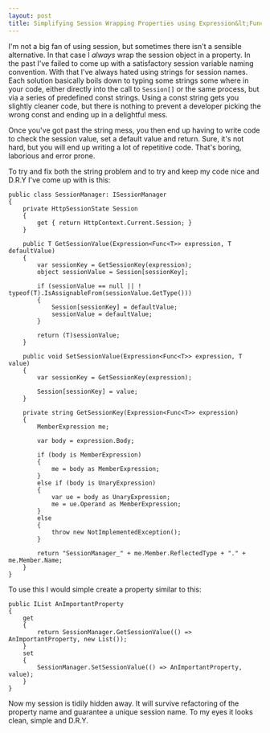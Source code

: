 ```yaml
---
layout: post
title: Simplifying Session Wrapping Properties using Expression&lt;Func&gt;
---
```


I'm not a big fan of using session, but sometimes there isn't a sensible alternative. In that case I _always_ wrap the session object in a property. In the past I've failed to come up with a satisfactory session variable naming convention. With that I've always hated using strings for session names. Each solution basically boils down to typing some strings some where in your code, either directly into the call to `Session[]` or the same process, but via a series of predefined const strings. Using a const string gets you slightly cleaner code, but there is nothing to prevent a developer picking the wrong const and ending up in a delightful mess.

Once you've got past the string mess, you then end up having to write code to check the session value, set a default value and return. Sure, it's not hard, but you will end up writing a lot of repetitive code. That's boring, laborious and error prone.

To try and fix both the string problem and to try and keep my code nice and D.R.Y I've come up with is this:

    public class SessionManager: ISessionManager
    {
        private HttpSessionState Session
        {
            get { return HttpContext.Current.Session; }
        }
    
        public T GetSessionValue(Expression<Func<T>> expression, T defaultValue)
        {
            var sessionKey = GetSessionKey(expression);
            object sessionValue = Session[sessionKey];
    
            if (sessionValue == null || ! typeof(T).IsAssignableFrom(sessionValue.GetType()))
            {
                Session[sessionKey] = defaultValue;
                sessionValue = defaultValue;
            }
    
            return (T)sessionValue;
        }
    
        public void SetSessionValue(Expression<Func<T>> expression, T value)
        {
            var sessionKey = GetSessionKey(expression);
    
            Session[sessionKey] = value;
        }
    
        private string GetSessionKey(Expression<Func<T>> expression)
        {
            MemberExpression me;
    
            var body = expression.Body;
    
            if (body is MemberExpression)
            {
                me = body as MemberExpression;
            }
            else if (body is UnaryExpression)
            {
                var ue = body as UnaryExpression;
                me = ue.Operand as MemberExpression;
            }
            else
            {
                throw new NotImplementedException();
            }
    
            return "SessionManager_" + me.Member.ReflectedType + "." + me.Member.Name;
        }
    }

To use this I would simple create a property similar to this:

    public IList AnImportantProperty
    {
        get
        {
            return SessionManager.GetSessionValue(() => AnImportantProperty, new List());
        }
        set
        {
            SessionManager.SetSessionValue(() => AnImportantProperty, value);
        }
    }

Now my session is tidily hidden away. It will survive refactoring of the property name and guarantee a unique session name. To my eyes it looks clean, simple and D.R.Y.
